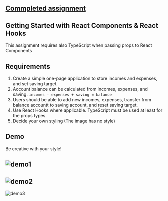 ## [Commpleted assignment](https://ulianataushan.github.io/bof-budget-control-app/)

## Getting Started with React Components & React Hooks

This assignment requires also TypeScript when passing props to React Components

## Requirements

1. Create a simple one-page application to store incomes and expenses, and set
saving target.
2. Account balance can be calculated from incomes, expenses, and saving.
`incomes - expenses + saving = balance`
3. Users should be able to add new incomes, expenses, transfer from balance accountt to saving account, and reset saving target.
4. Use React Hooks where applicable. TypeScript must be used at least for the props types.
5. Decide your own styling (The image has no style)

## Demo

Be creative with your style!

![demo1](https://github.com/Integrify-Finland/bof-budget-control-app/blob/main/Screenshot%202022-10-10%20at%2017.26.52.png)
---
![demo2](https://github.com/Integrify-Finland/bof-budget-control-app/blob/main/Screenshot%202022-10-10%20at%2017.28.16.png)
---
![demo3](https://github.com/Integrify-Finland/bof-budget-control-app/blob/main/Screenshot%202022-10-10%20at%2017.44.06.png)
